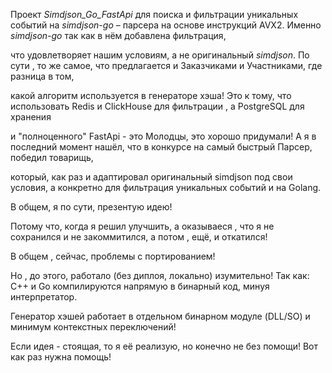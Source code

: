 Проект *Simdjson_Go_FastApi* для поиска и фильтрации уникальных событий на *simdjson-go* – парсера на основе инструкций AVX2. Именно *simdjson-go* так как в нём добавлена фильтрация,

что удовлетворяет нашим условиям, а не оригинальный *simdjson*. По сути , то же самое, что предлагается и Заказчиками и Участниками, где разница в том,

какой алгоритм используется в генераторе хэша! Это к тому, что использовать Redis и ClickHouse для фильтрации , а PostgreSQL для хранения 

и "полноценного" FastApi - это Молодцы, это хорошо придумали! А я в последний момент нашёл, что в конкурсе на самый быстрый Парсер, победил товарищь, 

который, как раз и адаптировал оригинальный simdjson под свои условия, а конкретно для фильтрация уникальных событий и на Golang. 

В общем, я по сути, презентую идею! 

Потому что, когда я решил улучшить, а оказываеся , что я не сохранился и не закоммитился, а потом , ещё, и откатился! 

В общем , сейчас, проблемы с портированием!

Но , до этого, работало (без диплоя, локально) изумительно! Так как: C++ и Go компилируются напрямую в бинарный код, минуя интерпретатор.

Генератор хэшей работает в отдельном бинарном модуле (DLL/SO) и минимум контекстных переключений!

Если идея - стоящая, то я её реализую, но конечно не без помощи! Вот как раз нужна помощь!
